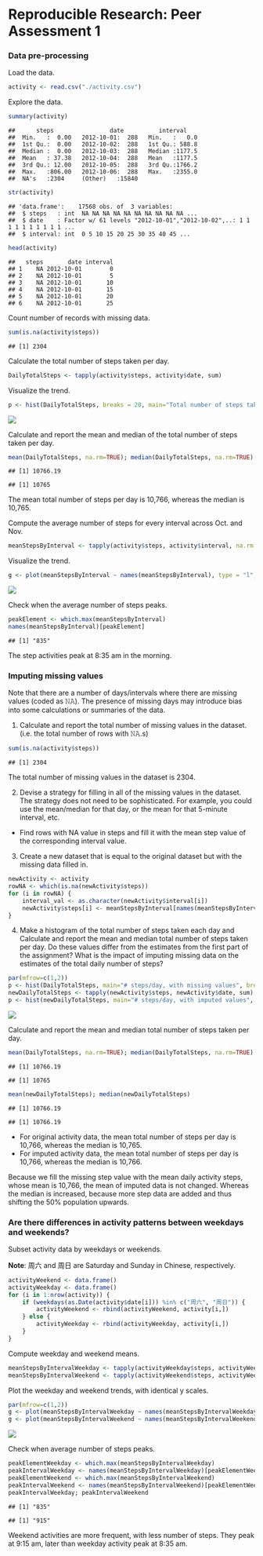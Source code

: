 # Reproducible Research: Peer Assessment 1

### Data pre-processing
Load the data.

```r
activity <- read.csv("./activity.csv")
```
Explore the data.

```r
summary(activity)
```

```
##      steps                date          interval     
##  Min.   :  0.00   2012-10-01:  288   Min.   :   0.0  
##  1st Qu.:  0.00   2012-10-02:  288   1st Qu.: 588.8  
##  Median :  0.00   2012-10-03:  288   Median :1177.5  
##  Mean   : 37.38   2012-10-04:  288   Mean   :1177.5  
##  3rd Qu.: 12.00   2012-10-05:  288   3rd Qu.:1766.2  
##  Max.   :806.00   2012-10-06:  288   Max.   :2355.0  
##  NA's   :2304     (Other)   :15840
```

```r
str(activity)
```

```
## 'data.frame':	17568 obs. of  3 variables:
##  $ steps   : int  NA NA NA NA NA NA NA NA NA NA ...
##  $ date    : Factor w/ 61 levels "2012-10-01","2012-10-02",..: 1 1 1 1 1 1 1 1 1 1 ...
##  $ interval: int  0 5 10 15 20 25 30 35 40 45 ...
```

```r
head(activity)
```

```
##   steps       date interval
## 1    NA 2012-10-01        0
## 2    NA 2012-10-01        5
## 3    NA 2012-10-01       10
## 4    NA 2012-10-01       15
## 5    NA 2012-10-01       20
## 6    NA 2012-10-01       25
```
Count number of records with missing data.

```r
sum(is.na(activity$steps))
```

```
## [1] 2304
```

Calculate the total number of steps taken per day.

```r
DailyTotalSteps <- tapply(activity$steps, activity$date, sum)
```
Visualize the trend.

```r
p <- hist(DailyTotalSteps, breaks = 20, main="Total number of steps taken each day", xlab=" Number of steps", col="red")
```

![](PA1_template_files/figure-html/unnamed-chunk-5-1.png)

Calculate and report the mean and median of the total number of steps taken per day.

```r
mean(DailyTotalSteps, na.rm=TRUE); median(DailyTotalSteps, na.rm=TRUE)
```

```
## [1] 10766.19
```

```
## [1] 10765
```
The mean total number of steps per day is 10,766, whereas the median is 10,765.

Compute the average number of steps for every interval across Oct. and Nov.

```r
meanStepsByInterval <- tapply(activity$steps, activity$interval, na.rm = TRUE, mean)
```
Visualize the trend.

```r
g <- plot(meanStepsByInterval ~ names(meanStepsByInterval), type = "l", xlab="5-min Interval/day", ylab="mean number of steps taken per 5-min interval")
```

![](PA1_template_files/figure-html/unnamed-chunk-8-1.png)

Check when the average number of steps peaks.

```r
peakElement <- which.max(meanStepsByInterval)
names(meanStepsByInterval)[peakElement]
```

```
## [1] "835"
```
The step activities peak at 8:35 am in the morning.

### Imputing missing values

Note that there are a number of days/intervals where there are missing values (coded as 𝙽𝙰). The presence of missing days may introduce bias into some calculations or summaries of the data.

1. Calculate and report the total number of missing values in the dataset. (i.e. the total number of rows with 𝙽𝙰.s)


```r
sum(is.na(activity$steps))
```

```
## [1] 2304
```
The total number of missing values in the dataset is 2304.

2. Devise a strategy for filling in all of the missing values in the dataset. The strategy does not need to be sophisticated. For example, you could use the mean/median for that day, or the mean for that 5-minute interval, etc.

- Find rows with NA value in steps and fill it with the mean step value of the corresponding interval value.

3. Create a new dataset that is equal to the original dataset but with the missing data filled in.

```r
newActivity <- activity
rowNA <- which(is.na(newActivity$steps))
for (i in rowNA) {
    interval_val <- as.character(newActivity$interval[i])
    newActivity$steps[i] <- meanStepsByInterval[names(meanStepsByInterval)==interval_val]
}
```

4. Make a histogram of the total number of steps taken each day and Calculate and report the mean and median total number of steps taken per day. Do these values differ from the estimates from the first part of the assignment? What is the impact of imputing missing data on the estimates of the total daily number of steps?

```r
par(mfrow=c(1,2))
p <- hist(DailyTotalSteps, main="# steps/day, with missing values", breaks = 20, ylim = c(1,20), xlab=" Number of steps", col="red")
newDailyTotalSteps <- tapply(newActivity$steps, newActivity$date, sum)
p <- hist(newDailyTotalSteps, main="# steps/day, with imputed values", breaks = 20, ylim = c(1,20), xlab=" Number of steps", col="red")
```

![](PA1_template_files/figure-html/unnamed-chunk-12-1.png)

Calculate and report the mean and median total number of steps taken per day.

```r
mean(DailyTotalSteps, na.rm=TRUE); median(DailyTotalSteps, na.rm=TRUE)
```

```
## [1] 10766.19
```

```
## [1] 10765
```

```r
mean(newDailyTotalSteps); median(newDailyTotalSteps)
```

```
## [1] 10766.19
```

```
## [1] 10766.19
```
- For original activity data, the mean total number of steps per day is 10,766, whereas the median is 10,765.
- For imputed activity data, the mean total number of steps per day is 10,766, whereas the median is 10,766.

Because we fill the missing step value with the mean daily activity steps, whose mean is 10,766, the mean of imputed data is not changed. Whereas the median is increased, because more step data are added and thus shifting the 50% population upwards.

### Are there differences in activity patterns between weekdays and weekends?
Subset activity data by weekdays or weekends.

**Note**: 周六 and 周日 are Saturday and Sunday in Chinese, respectively.

```r
activityWeekend <- data.frame()
activityWeekday <- data.frame()
for (i in 1:nrow(activity)) {
    if (weekdays(as.Date(activity$date[i])) %in% c("周六", "周日")) {
        activityWeekend <- rbind(activityWeekend, activity[i,])
    } else {
        activityWeekday <- rbind(activityWeekday, activity[i,])
    }
}
```
Compute weekday and weekend means.

```r
meanStepsByIntervalWeekday <- tapply(activityWeekday$steps, activityWeekday$interval, na.rm = TRUE, mean)
meanStepsByIntervalWeekend <- tapply(activityWeekend$steps, activityWeekend$interval, na.rm = TRUE, mean)
```
Plot the weekday and weekend trends, with identical y scales.

```r
par(mfrow=c(1,2))
g <- plot(meanStepsByIntervalWeekday ~ names(meanStepsByIntervalWeekday), ylim=c(0,250), type = "l", xlab="5-min Interval/day", ylab="mean number of steps taken per 5-min interval on weekdays")
g <- plot(meanStepsByIntervalWeekend ~ names(meanStepsByIntervalWeekend), ylim=c(0,250), type = "l", xlab="5-min Interval/day", ylab="mean number of steps taken per 5-min interval on weekends")
```

![](PA1_template_files/figure-html/unnamed-chunk-16-1.png)

Check when average number of steps peaks.

```r
peakElementWeekday <- which.max(meanStepsByIntervalWeekday)
peakIntervalWeekday <- names(meanStepsByIntervalWeekday)[peakElementWeekday]
peakElementWeekend <- which.max(meanStepsByIntervalWeekend)
peakIntervalWeekend <- names(meanStepsByIntervalWeekend)[peakElementWeekend]
peakIntervalWeekday; peakIntervalWeekend
```

```
## [1] "835"
```

```
## [1] "915"
```
Weekend activities are more frequent, with less number of steps. They peak at 9:15 am, later than weekday activity peak at 8:35 am. 
